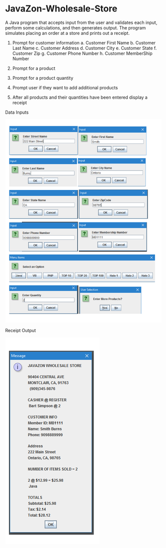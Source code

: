 # JavaZon-Wholesale-Store

A Java program that accepts input from the user and validates each input, perform some calculations, and then generates output. The program simulates placing an order at a store and prints out a receipt.

1. Prompt for customer information
	a. Customer First Name
	b. Customer Last Name
	c. Customer Address
	d. Customer City
	e. Customer State
	f. Customer Zip
	g. Customer Phone Number
	h. Customer MemberShip Number

2. Prompt for a product
3. Prompt for a product quantity
4. Prompt user if they want to add additional products
5. After all products and their quantities have been entered display a receipt

Data Inputs

![Alt text](https://github.com/IInsomnia/JavaZon-Wholesale-Store/blob/master/Data%20Input.PNG "Data Input")


Receipt Output

![Alt text](https://github.com/IInsomnia/JavaZon-Wholesale-Store/blob/master/Data%20Output.PNG "Data Output")
